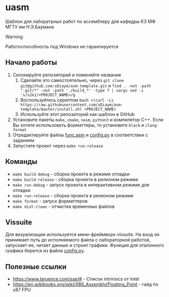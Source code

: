 # uasm

Шаблон для лаборатрных работ по ассемблеру для кафедры К3 МФ МГТУ им Н.Э.Баумана

> [!WARNING]
> Работоспособность под Windows не гарантируется

## Начало работы

1. Склонируйте репозиторий и поменяйте название
    1. Сделайте это самостоятельно, через `git clone git@github.com:xDiaym/asm-template.git` и 
`find . -not -path ".git/*" -not -path './build_*' -type f | xargs sed -i 's/s2e1/<PROJECT_NAME>/g`
    2. Воспользуйтесь скриптом `bash <(curl -Ls https://raw.githubusercontent.com/xDiaym/asm-template/master/install.sh) <PROJECT_NAME>`
    3. Используйте этот репозиторий как шаблон в GitHub 
2. Установите пакеты `make`, `cmake`, `nasm`, `python3` и компилятор C++.
  Если Вы хотите использовать форматтеры, то установите `black` и `clang-format`
3. Отредактируйте файлы [func.asm](./src/func.asm) и [config.py](./vissuite/config.py) в соответствии с заданием
4. Запустите проект через `make run-release`

## Команды

* `make build-debug` - сборка проекта в режиме отладки
* `make build-release` - сборка проекта в релизном режиме
* `make run-debug` - запуск проекта в интерактивном режиме для отладки
* `make run-release` - сборка проекта в релизном режиме
* `make format` - запуск форматтеров
* `make dist-clean` - отчистка временных файлов

## Vissuite

Для визуализации используется мини-фреймворк vissuite. На вход он принимает путь до исполняемого файла с лабораторной работой, запускает ее, читает данные и строит графики. Функция для эталонного графика берется из файла [config.py](./vissuite/config.py).

## Полезные ссылки

* https://www.laruence.com/sse/# - Список intrinsics от Intel 
* https://en.wikibooks.org/wiki/X86_Assembly/Floating_Point - гайд по x87 FPU
